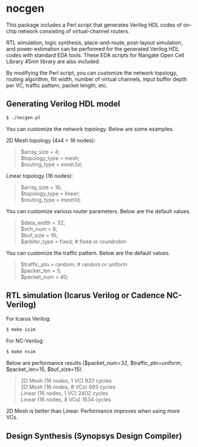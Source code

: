 # nocgen

This package includes a Perl script that generates Verilog HDL codes of on-chip network consisting of virtual-channel routers.

RTL simulation, logic synthesis, place-and-route, post-layout simulation, and power-estimation can be performed for the generated Verilog HDL codes with standard EDA tools. These EDA scripts for Nangate Open Cell Library 45nm library are also included.

By modifying the Perl script, you can customize the network topology, routing algorithm, flit width, number of virtual channels, input buffer depth per VC, traffic pattern, packet length, etc.

## Generating Verilog HDL model

```sh
$ ./nocgen.pl
```

You can customize the network topology. Below are some examples.

2D Mesh topology (4x4 = 16 nodes):
> $array_size = 4;  
> $topology_type = mesh;  
> $routing_type = mesh2d;  

Linear topology (16 nodes):
> $array_size = 16;  
> $topology_type = linear;  
> $routing_type = mesh1d;  

You can customize various router parameters. Below are the default values.

> $data_width = 32;  
> $vch_num = 8;  
> $buf_size = 16;  
> $arbiter_type = fixed;  # fixed or roundrobin

You can customize the traffic pattern. Below are the default values.
> $traffic_ptn = random;  # random or uniform  
> $packet_len = 5;  
> $packet_num = 40;  

## RTL simulation (Icarus Verilog or Cadence NC-Verilog)

For Icarus Verilog:
```sh
$ make isim
```

For NC-Verilog:
```sh
$ make nsim
```

Below are performance results ($packet_num=32, $traffic_ptn=uniform, $packet_len=15, $buf_size=15).

> 2D Mesh (16 nodes, 1 VC)  920 cycles  
> 2D Mesh (16 nodes, 8 VCs) 693 cycles  
> Linear (16 nodes, 1 VC)   2402 cycles  
> Linear (16 nodes, 8 VCs)  1634 cycles  

2D Mesh is better than Linear. Performance improves when using more VCs.

## Design Synthesis (Synopsys Design Compiler)

